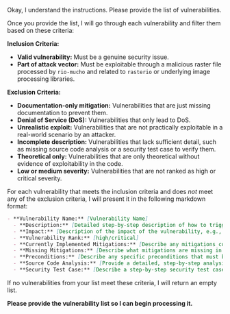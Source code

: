 Okay, I understand the instructions. Please provide the list of vulnerabilities.

Once you provide the list, I will go through each vulnerability and filter them based on these criteria:

**Inclusion Criteria:**

*   **Valid vulnerability:** Must be a genuine security issue.
*   **Part of attack vector:**  Must be exploitable through a malicious raster file processed by `rio-mucho` and related to `rasterio` or underlying image processing libraries.

**Exclusion Criteria:**

*   **Documentation-only mitigation:** Vulnerabilities that are just missing documentation to prevent them.
*   **Denial of Service (DoS):** Vulnerabilities that only lead to DoS.
*   **Unrealistic exploit:** Vulnerabilities that are not practically exploitable in a real-world scenario by an attacker.
*   **Incomplete description:** Vulnerabilities that lack sufficient detail, such as missing source code analysis or a security test case to verify them.
*   **Theoretical only:** Vulnerabilities that are only theoretical without evidence of exploitability in the code.
*   **Low or medium severity:** Vulnerabilities that are not ranked as high or critical severity.

For each vulnerability that meets the inclusion criteria and does *not* meet any of the exclusion criteria, I will present it in the following markdown format:

```markdown
- **Vulnerability Name:** [Vulnerability Name]
  - **Description:** [Detailed step-by-step description of how to trigger the vulnerability using a malicious raster file and rio-mucho/rasterio]
  - **Impact:** [Description of the impact of the vulnerability, e.g., arbitrary code execution, data breach, etc.]
  - **Vulnerability Rank:** [high/critical]
  - **Currently Implemented Mitigations:** [Describe any mitigations currently in place within rio-mucho or rasterio that partially or fully address this vulnerability. If none, state "None".]
  - **Missing Mitigations:** [Describe what mitigations are missing in rio-mucho to fully address this vulnerability. Focus on code-level mitigations, not just documentation.]
  - **Preconditions:** [Describe any specific preconditions that must be met for the vulnerability to be triggered, e.g., specific file formats, library versions, system configurations.]
  - **Source Code Analysis:** [Provide a detailed, step-by-step analysis of the relevant source code in rio-mucho, rasterio, or underlying libraries, explaining how the vulnerability can be triggered. Include code snippets and explain the flow of execution leading to the vulnerability. Visualize if helpful.]
  - **Security Test Case:** [Describe a step-by-step security test case that an external attacker could perform on a publicly accessible instance using rio-mucho to demonstrate the vulnerability. Be specific about the malicious raster file and steps to trigger the vulnerability.]
```

If no vulnerabilities from your list meet these criteria, I will return an empty list.

**Please provide the vulnerability list so I can begin processing it.**